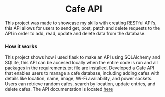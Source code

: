 <h1 align="center">Cafe API</h1>
<p>This project was made to showcase my skills with creating RESTful API's, this API allows for users to send get, post, patch and delete requests to the API in order to add, read, update and delete data from the database.</p>

<h3>How it works</h3>
This project shows how i used flask to make an API using SQLAlchemy and SQLite, this API can be accesed locally when the entire code is run and all packages in the requirements.txt file are installed.
Developed a Cafe API that enables users to manage a cafe database, including adding cafes with details like location, name, image, Wi-Fi availability, and power sockets. Users can retrieve random cafes, search by location, update entries, and delete cafes. The API documentation is located <a href="https://documenter.getpostman.com/view/2568017/TVRhd9qR#0d46f5c0-0b41-4bf4-af71-70e0c6a7f475">here</a>
